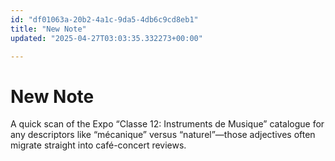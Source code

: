 ```yaml
---
id: "df01063a-20b2-4a1c-9da5-4db6c9cd8eb1"
title: "New Note"
updated: "2025-04-27T03:03:35.332273+00:00"

---
```

# New Note

<p>A quick scan of the Expo “Classe 12: Instruments de Musique” catalogue for any descriptors like “mécanique” versus “naturel”—those adjectives often migrate straight into café-concert reviews.</p>